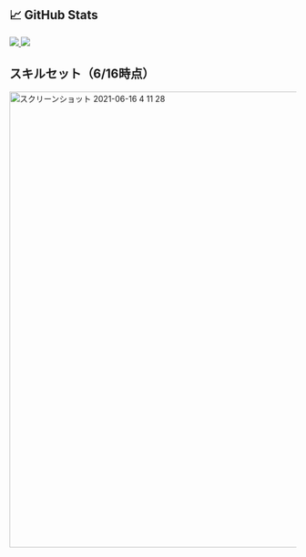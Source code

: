 ## 📈 GitHub Stats

<p>
  <a href="https://github.com/anuraghazra/github-readme-stats" target="_blank" rel="noopener noreferrer">
    <img src="https://github-readme-stats.vercel.app/api?username=Alesion30&count_private=true&show_icons=true&bg_color=0.1,F0FAFF,B9E5EB&border_radius=10" />
  </a>

  <a href="https://github.com/anuraghazra/github-readme-stats" target="_blank" rel="noopener noreferrer">
    <img src="https://github-readme-stats.vercel.app/api/top-langs/?username=Alesion30&langs_count=3&bg_color=0.1,F0FAFF,B9E5EB&border_radius=10" />
  </a>
</p>

## スキルセット（6/16時点）
<img width="800" alt="スクリーンショット 2021-06-16 4 11 28" src="https://user-images.githubusercontent.com/50891407/122109960-f05cf580-ce58-11eb-92bf-aaf828286598.png">

